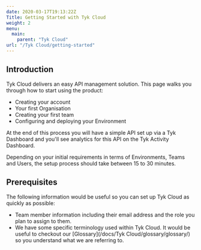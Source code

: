 ```yaml
---
date: 2020-03-17T19:13:22Z
Title: Getting Started with Tyk Cloud
weight: 2
menu:
  main:
    parent: "Tyk Cloud"
url: "/Tyk Cloud/getting-started"
---
```


## Introduction

Tyk Cloud delivers an easy API management solution. This page walks you through how to start using the product:

* Creating your account
* Your first Organisation
* Creating your first team
* Configuring and deploying your Environment

At the end of this process you will have a simple API set up via a Tyk Dashboard and you'll see analytics for this API on the Tyk Activity Dashboard.

Depending on your initial requirements in terms of Environments, Teams and Users, the setup process should take between 15 to 30 minutes.

## Prerequisites

The following information would be useful so you can set up Tyk Cloud as quickly as possible:

* Team member information including their email address and the role you plan to assign to them.
* We have some specific terminology used within Tyk Cloud. It would be useful to checkout our [Glossary](/docs/Tyk Cloud/glossary/glossary/) so you understand what we are referring to.